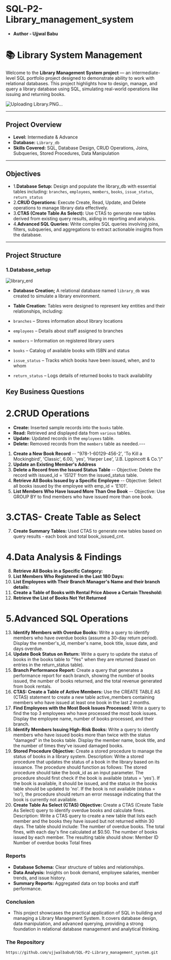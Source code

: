 # SQL-P2-Library_management_system
- **Author - Ujjwal Babu**

# 📚 Library System Management

Welcome to the **Library Management System project** — an intermediate-level SQL portfolio project designed to demonstrate ability to work with relational databases. This project highlights how to design, manage, and query a library database using SQL, simulating real-world operations like issuing and returning books.

![Uploading Library.PNG…]()


---

## Project Overview

- **Level:** Intermediate & Advance
- **Database:** `Library_db`
- **Skills Covered:** SQL, Database Design, CRUD Operations, Joins, Subqueries, Stored Procedures, Data Manipulation

---


## Objectives
- 1.**Database Setup:** Design and populate the library_db with essential tables including:
    `branches`, `employees`, `members`, `books`, `issue_status`, `return_status`
- 2.**CRUD Operations:** Execute Create, Read, Update, and Delete operations to manage library data effectively.
- 3.**CTAS (Create Table As Select):** Use CTAS to generate new tables derived from existing query results, aiding in reporting and analysis.
- 4.**Advanced SQL Queries:** Write complex SQL queries involving joins, filters, subqueries, and aggregations to extract actionable insights from the database.

---

##  Project Structure

### 1.Database_setup

![library_erd](https://github.com/user-attachments/assets/ae3270ff-4f13-49bb-ab39-9a158c49ac14)

- **Database Creation;**
A relational database named `library_db` was created to simulate a library environment.

- **Table Creation:**
Tables were designed to represent key entities and their relationships, including:

- `branches` – Stores information about library locations
- `employees` – Details about staff assigned to branches
- `members` – Information on registered library users
- `books` – Catalog of available books with ISBN and status
- `issue_status` – Tracks which books have been issued, when, and to whom
- `return_status` – Logs details of returned books to track availability


## Key Business Questions

# 2.CRUD Operations
- **Create:** Inserted sample records into the `books` table.
- **Read:** Retrieved and displayed data from `various` tables.
- **Update:** Updated records in the `employees` table.
- **Delete:** Removed records from the `members` table as needed.---

1. **Create a New Book Record** -- "978-1-60129-456-2', 'To Kill a Mockingbird', 'Classic', 6.00, 'yes', 'Harper Lee', 'J.B. Lippincott & Co.')"
2. **Update an Existing Member's Address**
3. **Delete a Record from the Issued Status Table** -- Objective: Delete the record with issued_id = 'IS121' from the issued_status table.
4. **Retrieve All Books Issued by a Specific Employee** -- Objective: Select all books issued by the employee with emp_id = 'E101'.
5. **List Members Who Have Issued More Than One Book** -- Objective: Use GROUP BY to find members who have issued more than one book.

# 3.CTAS- Create Table as Select
7. **Create Summary Tables:** Used CTAS to generate new tables based on query results - each book and total book_issued_cnt.

# 4.Data Analysis & Findings
8. **Retrieve All Books in a Specific Category:**
9. **List Members Who Registered in the Last 180 Days:**
10. **List Employees with Their Branch Manager's Name and their branch details:**
11. **Create a Table of Books with Rental Price Above a Certain Threshold:**
12. **Retrieve the List of Books Not Yet Returned**

# 5.Advanced SQL Operations
13. **Identify Members with Overdue Books:**
Write a query to identify members who have overdue books (assume a 30-day return period). Display the member's_id, member's name, book title, issue date, and days overdue.
14. **Update Book Status on Return:**
Write a query to update the status of books in the books table to "Yes" when they are returned (based on entries in the return_status table).
15. **Branch Performance Report:**
Create a query that generates a performance report for each branch, showing the number of books issued, the number of books returned, and the total revenue generated from book rentals.
16. **CTAS: Create a Table of Active Members:**
Use the CREATE TABLE AS (CTAS) statement to create a new table active_members containing members who have issued at least one book in the last 2 months.
17. **Find Employees with the Most Book Issues Processed:**
Write a query to find the top 3 employees who have processed the most book issues. Display the employee name, number of books processed, and their branch.
18. **Identify Members Issuing High-Risk Books:**
Write a query to identify members who have issued books more than twice with the status "damaged" in the books table. Display the member name, book title, and the number of times they've issued damaged books.
19. **Stored Procedure Objective:**
Create a stored procedure to manage the status of books in a library system. Description: Write a stored procedure that updates the status of a book in the library based on its issuance. The procedure should function as follows: The stored procedure should take the book_id as an input parameter. The procedure should first check if the book is available (status = 'yes'). If the book is available, it should be issued, and the status in the books table should be updated to 'no'. If the book is not available (status = 'no'), the procedure should return an error message indicating that the book is currently not available.
20. **Create Table As Select (CTAS) Objective:**
Create a CTAS (Create Table As Select) query to identify overdue books and calculate fines.
Description: Write a CTAS query to create a new table that lists each member and the books they have issued but not returned within 30 days. The table should include: The number of overdue books. The total fines, with each day's fine calculated at $0.50. The number of books issued by each member. The resulting table should show: Member ID Number of overdue books Total fines

### Reports
- **Database Schema:** Clear structure of tables and relationships.
- **Data Analysis:** Insights on book demand, employee salaries, member trends, and issue history.
- **Summary Reports:** Aggregated data on top books and staff performance.


### Conclusion
- This project showcases the practical application of SQL in building and managing a Library Management System. It covers database design, data manipulation, and advanced querying, providing a strong foundation in relational database management and analytical thinking.

### The Repository

```bash
https://github.com/ujjwalbabu0/SQL-P2-Library_management_system.git
